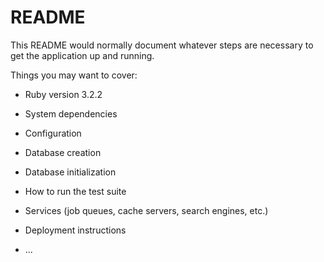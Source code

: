 # README

This README would normally document whatever steps are necessary to get the
application up and running.

Things you may want to cover:

* Ruby version 3.2.2

* System dependencies 

* Configuration

* Database creation

* Database initialization

* How to run the test suite

* Services (job queues, cache servers, search engines, etc.)

* Deployment instructions

* ...
